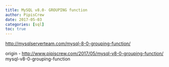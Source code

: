 ```yaml
---
title: MySQL v8.0- GROUPING function
author: PipisCrew
date: 2017-05-03
categories: [sql]
toc: true
---
```


http://mysqlserverteam.com/mysql-8-0-grouping-function/

origin - http://www.pipiscrew.com/2017/05/mysql-v8-0-grouping-function/ mysql-v8-0-grouping-function